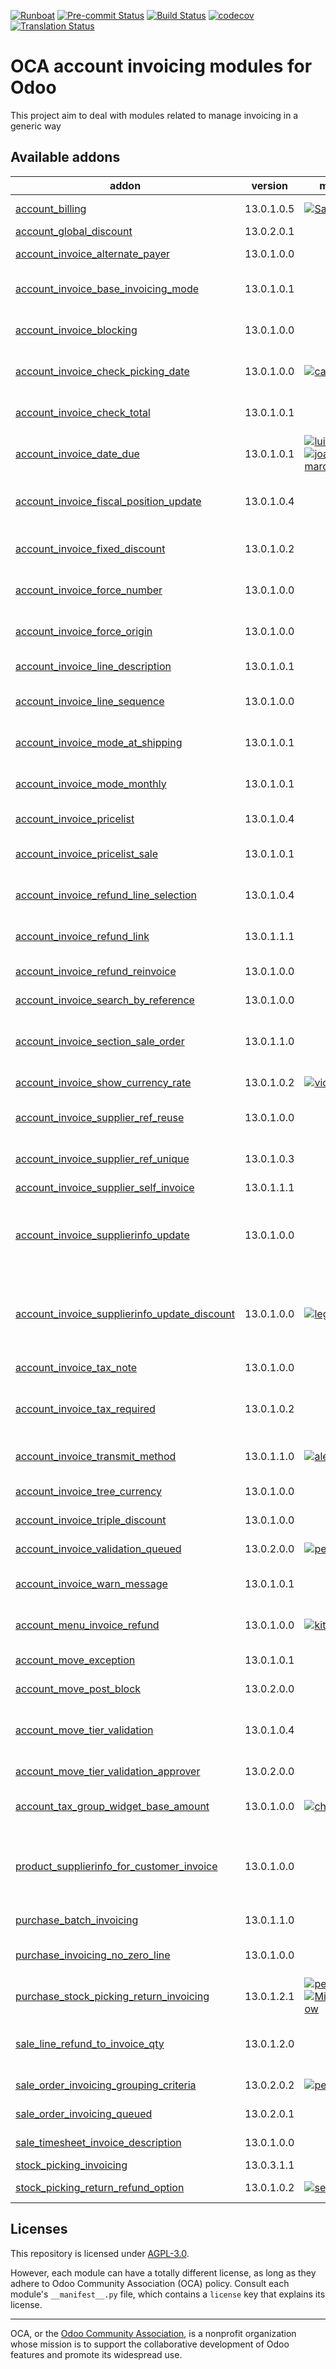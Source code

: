 
[![Runboat](https://img.shields.io/badge/runboat-Try%20me-875A7B.png)](https://runboat.odoo-community.org/builds?repo=OCA/account-invoicing&target_branch=13.0)
[![Pre-commit Status](https://github.com/OCA/account-invoicing/actions/workflows/pre-commit.yml/badge.svg?branch=13.0)](https://github.com/OCA/account-invoicing/actions/workflows/pre-commit.yml?query=branch%3A13.0)
[![Build Status](https://github.com/OCA/account-invoicing/actions/workflows/test.yml/badge.svg?branch=13.0)](https://github.com/OCA/account-invoicing/actions/workflows/test.yml?query=branch%3A13.0)
[![codecov](https://codecov.io/gh/OCA/account-invoicing/branch/13.0/graph/badge.svg)](https://codecov.io/gh/OCA/account-invoicing)
[![Translation Status](https://translation.odoo-community.org/widgets/account-invoicing-13-0/-/svg-badge.svg)](https://translation.odoo-community.org/engage/account-invoicing-13-0/?utm_source=widget)

<!-- /!\ do not modify above this line -->

# OCA account invoicing modules for Odoo

This project aim to deal with modules related to manage invoicing in a generic way

<!-- /!\ do not modify below this line -->

<!-- prettier-ignore-start -->

[//]: # (addons)

Available addons
----------------
addon | version | maintainers | summary
--- | --- | --- | ---
[account_billing](account_billing/) | 13.0.1.0.5 | [![Saran440](https://github.com/Saran440.png?size=30px)](https://github.com/Saran440) | Group invoice as billing before payment
[account_global_discount](account_global_discount/) | 13.0.2.0.1 |  | Account Global Discount
[account_invoice_alternate_payer](account_invoice_alternate_payer/) | 13.0.1.0.0 |  | Set a alternate payor/payee in invoices
[account_invoice_base_invoicing_mode](account_invoice_base_invoicing_mode/) | 13.0.1.0.1 |  | Base module for handling multiple invoicing mode
[account_invoice_blocking](account_invoice_blocking/) | 13.0.1.0.0 |  | Set a blocking (No Follow-up) flag on invoices
[account_invoice_check_picking_date](account_invoice_check_picking_date/) | 13.0.1.0.0 | [![carlosdauden](https://github.com/carlosdauden.png?size=30px)](https://github.com/carlosdauden) | Check if date of pickings match with invoice date
[account_invoice_check_total](account_invoice_check_total/) | 13.0.1.0.1 |  | Check if the verification total is equal to the bill's total
[account_invoice_date_due](account_invoice_date_due/) | 13.0.1.0.1 | [![luisg123v](https://github.com/luisg123v.png?size=30px)](https://github.com/luisg123v) [![joao-p-marques](https://github.com/joao-p-marques.png?size=30px)](https://github.com/joao-p-marques) | Update Invoice's Due Date
[account_invoice_fiscal_position_update](account_invoice_fiscal_position_update/) | 13.0.1.0.4 |  | Changing the fiscal position of an invoice will auto-update invoice lines
[account_invoice_fixed_discount](account_invoice_fixed_discount/) | 13.0.1.0.2 |  | Allows to apply fixed amount discounts in invoices.
[account_invoice_force_number](account_invoice_force_number/) | 13.0.1.0.0 |  | Allows to force invoice numbering on specific invoices
[account_invoice_force_origin](account_invoice_force_origin/) | 13.0.1.0.0 |  | Allows to force invoice origin on specific invoices
[account_invoice_line_description](account_invoice_line_description/) | 13.0.1.0.1 |  | Account invoice line description
[account_invoice_line_sequence](account_invoice_line_sequence/) | 13.0.1.0.0 |  | Adds sequence field on invoice lines to manage its order.
[account_invoice_mode_at_shipping](account_invoice_mode_at_shipping/) | 13.0.1.0.1 |  | Create invoices automatically when goods are shipped.
[account_invoice_mode_monthly](account_invoice_mode_monthly/) | 13.0.1.0.1 |  | Create invoices automatically on a monthly basis.
[account_invoice_pricelist](account_invoice_pricelist/) | 13.0.1.0.4 |  | Add partner pricelist on invoices
[account_invoice_pricelist_sale](account_invoice_pricelist_sale/) | 13.0.1.0.1 |  | Module to fill pricelist from sales order in invoice.
[account_invoice_refund_line_selection](account_invoice_refund_line_selection/) | 13.0.1.0.4 |  | This module allows the user to refund specific lines in a invoice
[account_invoice_refund_link](account_invoice_refund_link/) | 13.0.1.1.1 |  | Show links between refunds and their originator invoices
[account_invoice_refund_reinvoice](account_invoice_refund_reinvoice/) | 13.0.1.0.0 |  | Allow to Reinvoice a Refund
[account_invoice_search_by_reference](account_invoice_search_by_reference/) | 13.0.1.0.0 |  | Account invoice search by reference
[account_invoice_section_sale_order](account_invoice_section_sale_order/) | 13.0.1.1.0 |  | For invoices targetting multiple sale order addsections with sale order name.
[account_invoice_show_currency_rate](account_invoice_show_currency_rate/) | 13.0.1.0.2 | [![victoralmau](https://github.com/victoralmau.png?size=30px)](https://github.com/victoralmau) | Show currency rate in invoices.
[account_invoice_supplier_ref_reuse](account_invoice_supplier_ref_reuse/) | 13.0.1.0.0 |  | Makes it possible to reuse supplier invoice references
[account_invoice_supplier_ref_unique](account_invoice_supplier_ref_unique/) | 13.0.1.0.3 |  | Checks that supplier invoices are not entered twice
[account_invoice_supplier_self_invoice](account_invoice_supplier_self_invoice/) | 13.0.1.1.1 |  | Purchase Self Invoice
[account_invoice_supplierinfo_update](account_invoice_supplierinfo_update/) | 13.0.1.0.0 |  | In the supplier invoice, automatically updates all products whose unit price on the line is different from the supplier price
[account_invoice_supplierinfo_update_discount](account_invoice_supplierinfo_update_discount/) | 13.0.1.0.0 | [![legalsylvain](https://github.com/legalsylvain.png?size=30px)](https://github.com/legalsylvain) | In the supplier invoice, automatically update all products whose discount on the line is different from the supplier discount
[account_invoice_tax_note](account_invoice_tax_note/) | 13.0.1.0.0 |  | Print tax notes on customer invoices
[account_invoice_tax_required](account_invoice_tax_required/) | 13.0.1.0.2 |  | This module adds functional a check on invoice to force user to set tax on invoice line.
[account_invoice_transmit_method](account_invoice_transmit_method/) | 13.0.1.1.0 | [![alexis-via](https://github.com/alexis-via.png?size=30px)](https://github.com/alexis-via) | Configure invoice transmit method (email, post, portal, ...)
[account_invoice_tree_currency](account_invoice_tree_currency/) | 13.0.1.0.0 |  | Show currencies in the invoice tree view
[account_invoice_triple_discount](account_invoice_triple_discount/) | 13.0.1.0.0 |  | Manage triple discount on invoice lines
[account_invoice_validation_queued](account_invoice_validation_queued/) | 13.0.2.0.0 | [![pedrobaeza](https://github.com/pedrobaeza.png?size=30px)](https://github.com/pedrobaeza) | Enqueue account invoice validation
[account_invoice_warn_message](account_invoice_warn_message/) | 13.0.1.0.1 |  | Add a popup warning on invoice to ensure warning is populated
[account_menu_invoice_refund](account_menu_invoice_refund/) | 13.0.1.0.0 | [![kittiu](https://github.com/kittiu.png?size=30px)](https://github.com/kittiu) | New invoice menu that combine invoices and refunds
[account_move_exception](account_move_exception/) | 13.0.1.0.1 |  | Custom exceptions on account move
[account_move_post_block](account_move_post_block/) | 13.0.2.0.0 |  | Account Move Post Block
[account_move_tier_validation](account_move_tier_validation/) | 13.0.1.0.4 |  | Extends the functionality of Account Moves to support a tier validation process.
[account_move_tier_validation_approver](account_move_tier_validation_approver/) | 13.0.2.0.0 |  | Account Move Tier Validation Approver
[account_tax_group_widget_base_amount](account_tax_group_widget_base_amount/) | 13.0.1.0.0 | [![chienandalu](https://github.com/chienandalu.png?size=30px)](https://github.com/chienandalu) | Adds base to tax group widget as it's put in the report
[product_supplierinfo_for_customer_invoice](product_supplierinfo_for_customer_invoice/) | 13.0.1.0.0 |  | Based on product_customer_code, this module loads in every account invoice the customer code defined in the product
[purchase_batch_invoicing](purchase_batch_invoicing/) | 13.0.1.1.0 |  | Make invoices for all ready purchase orders
[purchase_invoicing_no_zero_line](purchase_invoicing_no_zero_line/) | 13.0.1.0.0 |  | Avoid creation of zero quantity invoice lines from purchase
[purchase_stock_picking_return_invoicing](purchase_stock_picking_return_invoicing/) | 13.0.1.2.1 | [![pedrobaeza](https://github.com/pedrobaeza.png?size=30px)](https://github.com/pedrobaeza) [![MiquelRForgeFlow](https://github.com/MiquelRForgeFlow.png?size=30px)](https://github.com/MiquelRForgeFlow) | Add an option to refund returned pickings
[sale_line_refund_to_invoice_qty](sale_line_refund_to_invoice_qty/) | 13.0.1.2.0 |  | Allow deciding whether refunded quantity should be considered as quantity to reinvoice
[sale_order_invoicing_grouping_criteria](sale_order_invoicing_grouping_criteria/) | 13.0.2.0.2 | [![pedrobaeza](https://github.com/pedrobaeza.png?size=30px)](https://github.com/pedrobaeza) | Sales order invoicing grouping criteria
[sale_order_invoicing_queued](sale_order_invoicing_queued/) | 13.0.2.0.1 |  | Enqueue sales order invoicing
[sale_timesheet_invoice_description](sale_timesheet_invoice_description/) | 13.0.1.0.0 |  | Add timesheet details in invoice line
[stock_picking_invoicing](stock_picking_invoicing/) | 13.0.3.1.1 |  | Stock Picking Invoicing
[stock_picking_return_refund_option](stock_picking_return_refund_option/) | 13.0.1.0.2 | [![sergio-teruel](https://github.com/sergio-teruel.png?size=30px)](https://github.com/sergio-teruel) | Update the refund options in pickings

[//]: # (end addons)

<!-- prettier-ignore-end -->

## Licenses

This repository is licensed under [AGPL-3.0](LICENSE).

However, each module can have a totally different license, as long as they adhere to Odoo Community Association (OCA)
policy. Consult each module's `__manifest__.py` file, which contains a `license` key
that explains its license.

----
OCA, or the [Odoo Community Association](http://odoo-community.org/), is a nonprofit
organization whose mission is to support the collaborative development of Odoo features
and promote its widespread use.
